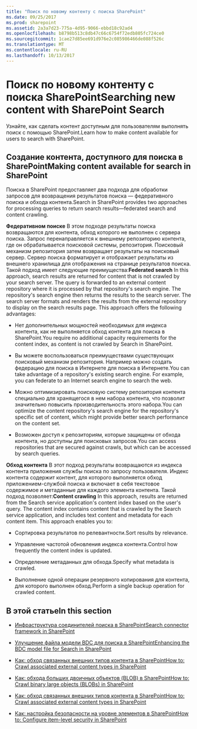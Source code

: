 ```yaml
---
title: "Поиск по новому контенту с поиска SharePoint"
ms.date: 09/25/2017
ms.prod: sharepoint
ms.assetid: 2a3a7d23-775a-4d95-9066-ebbd18c92ad4
ms.openlocfilehash: b8798b513c8db47c66c6754f72edb805fc724ce0
ms.sourcegitcommit: 1cae27d85ee691d976e2c085986466de088f526c
ms.translationtype: MT
ms.contentlocale: ru-RU
ms.lasthandoff: 10/13/2017
---
```

# <a name="searching-new-content-with-sharepoint-search"></a><span data-ttu-id="4592f-102">Поиск по новому контенту с поиска SharePoint</span><span class="sxs-lookup"><span data-stu-id="4592f-102">Searching new content with SharePoint Search</span></span>
<span data-ttu-id="4592f-103">Узнайте, как сделать контент доступным для пользователям выполнять поиск с помощью SharePoint.</span><span class="sxs-lookup"><span data-stu-id="4592f-103">Learn how to make content available for users to search with SharePoint.</span></span>
## <a name="making-content-available-for-search-in-sharepoint"></a><span data-ttu-id="4592f-104">Создание контента, доступного для поиска в SharePoint</span><span class="sxs-lookup"><span data-stu-id="4592f-104">Making content available for search in SharePoint</span></span>

<span data-ttu-id="4592f-105">Поиска в SharePoint предоставляет два подхода для обработки запросов для возвращения результатов поиска — федеративного поиска и обхода контента.</span><span class="sxs-lookup"><span data-stu-id="4592f-105">Search in SharePoint provides two approaches for processing queries to return search results—federated search and content crawling.</span></span>
  
    
    
 <span data-ttu-id="4592f-p101">**Федеративном поиске** В этом подходе результаты поиска возвращаются для контента, обход которого не выполнен с сервера поиска. Запрос перенаправляется к внешнему репозиторию контента, где он обрабатывается поисковой системы, репозитория. Поисковый механизм репозитория затем возвращает результаты на поисковый сервер. Сервер поиска форматирует и отображает результаты из внешнего хранилища для отображения на странице результатов поиска. Такой подход имеет следующие преимущества:</span><span class="sxs-lookup"><span data-stu-id="4592f-p101">**Federated search** In this approach, search results are returned for content that is not crawled by your search server. The query is forwarded to an external content repository where it is processed by that repository's search engine. The repository's search engine then returns the results to the search server. The search server formats and renders the results from the external repository to display on the search results page. This approach offers the following advantages:</span></span>
  
    
    

- <span data-ttu-id="4592f-111">Нет дополнительных мощностей необходимых для индекса контента, как не выполняется обход контента для поиска в SharePoint.</span><span class="sxs-lookup"><span data-stu-id="4592f-111">You require no additional capacity requirements for the content index, as content is not crawled by Search in SharePoint.</span></span>
    
  
- <span data-ttu-id="4592f-p102">Вы можете воспользоваться преимуществами существующих поисковый механизм репозитория. Например можно создать федерацию для поиска в Интернете для поиска в Интернете.</span><span class="sxs-lookup"><span data-stu-id="4592f-p102">You can take advantage of a repository's existing search engine. For example, you can federate to an Internet search engine to search the web.</span></span>
    
  
- <span data-ttu-id="4592f-114">Можно оптимизировать поисковую систему репозитория контента специально для хранящегося в нем набора контента, что позволит значительно повысить производительность этого набора.</span><span class="sxs-lookup"><span data-stu-id="4592f-114">You can optimize the content repository's search engine for the repository's specific set of content, which might provide better search performance on the content set.</span></span>
    
  
- <span data-ttu-id="4592f-115">Возможен доступ к репозиториям, которые защищены от обхода контента, но доступны для поисковых запросов.</span><span class="sxs-lookup"><span data-stu-id="4592f-115">You can access repositories that are secured against crawls, but which can be accessed by search queries.</span></span>
    
  
 <span data-ttu-id="4592f-p103">**Обход контента** В этот подход результаты возвращаются из индекса контента приложения службы поиска по запросу пользователя. Индекс контента содержит контент, для которого выполняется обход приложением-службой поиска и включает в себя текстовое содержимое и метаданные для каждого элемента контента. Такой подход позволяет:</span><span class="sxs-lookup"><span data-stu-id="4592f-p103">**Content crawling** In this approach, results are returned from the Search service application's content index based on the user's query. The content index contains content that is crawled by the Search service application, and includes text content and metadata for each content item. This approach enables you to:</span></span>
  
    
    

- <span data-ttu-id="4592f-119">Сортировка результатов по релевантности.</span><span class="sxs-lookup"><span data-stu-id="4592f-119">Sort results by relevance.</span></span>
    
  
- <span data-ttu-id="4592f-120">Управление частотой обновления индекса контента.</span><span class="sxs-lookup"><span data-stu-id="4592f-120">Control how frequently the content index is updated.</span></span>
    
  
- <span data-ttu-id="4592f-121">Определение метаданных для обхода.</span><span class="sxs-lookup"><span data-stu-id="4592f-121">Specify what metadata is crawled.</span></span>
    
  
- <span data-ttu-id="4592f-122">Выполнение одной операции резервного копирования для контента, для которого выполнен обход.</span><span class="sxs-lookup"><span data-stu-id="4592f-122">Perform a single backup operation for crawled content.</span></span>
    
  

## <a name="in-this-section"></a><span data-ttu-id="4592f-123">В этой статье</span><span class="sxs-lookup"><span data-stu-id="4592f-123">In this section</span></span>


-  [<span data-ttu-id="4592f-124">Инфраструктура соединителей поиска в SharePoint</span><span class="sxs-lookup"><span data-stu-id="4592f-124">Search connector framework in SharePoint</span></span>](search-connector-framework-in-sharepoint.md)
    
  -  [<span data-ttu-id="4592f-125">Улучшение файла модели BDC для поиска в SharePoint</span><span class="sxs-lookup"><span data-stu-id="4592f-125">Enhancing the BDC model file for Search in SharePoint</span></span>](enhancing-the-bdc-model-file-for-search-in-sharepoint.md)
    
  
  -  [<span data-ttu-id="4592f-126">Как: обход связанных внешних типов контента в SharePoint</span><span class="sxs-lookup"><span data-stu-id="4592f-126">How to: Crawl associated external content types in SharePoint</span></span>](how-to-crawl-associated-external-content-types-in-sharepoint.md)
    
  
  -  [<span data-ttu-id="4592f-127">Как: обхода больших двоичных объектов (BLOB) в SharePoint</span><span class="sxs-lookup"><span data-stu-id="4592f-127">How to: Crawl binary large objects (BLOBs) in SharePoint</span></span>](how-to-crawl-binary-large-objects-blobs-in-sharepoint.md)
    
  
  -  [<span data-ttu-id="4592f-128">Как: обход связанных внешних типов контента в SharePoint</span><span class="sxs-lookup"><span data-stu-id="4592f-128">How to: Crawl associated external content types in SharePoint</span></span>](how-to-crawl-associated-external-content-types-in-sharepoint.md)
    
  
  -  [<span data-ttu-id="4592f-129">Как: настройка безопасности на уровне элементов в SharePoint</span><span class="sxs-lookup"><span data-stu-id="4592f-129">How to: Configure item-level security in SharePoint</span></span>](how-to-configure-item-level-security-in-sharepoint.md)
    
  

